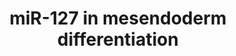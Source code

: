 ---
annotations:
- id: CL:0002322
  parent: animal cell
  type: Cell Type Ontology
  value: embryonic stem cell
- id: PW:0000650
  parent: signaling pathway
  type: Pathway Ontology
  value: signaling pathway pertinent to development
authors:
- Khanspers
description: Schematic representation depicts the mechanism of miR-127 in accelerating
  mesendoderm differentiation. miR-127, through the complementary pairing, suppresses
  the expression of Lefty2, which is referred to as antagonist to the nodal pathway.
  Thus, miR-127 induces p-Smad2 expression and finally up-regulates expression of
  mesendoderm markers.
last-edited: 2017-06-15
organisms:
- Mus musculus
redirect_from:
- /index.php/Pathway:WP3991
- /instance/WP3991
- /instance/WP3991_rr92555
revision: r92555
schema-jsonld:
- '@context': https://schema.org/
  '@id': https://wikipathways.github.io/pathways/WP3991.html
  '@type': Dataset
  creator:
    '@type': Organization
    name: WikiPathways
  description: Schematic representation depicts the mechanism of miR-127 in accelerating
    mesendoderm differentiation. miR-127, through the complementary pairing, suppresses
    the expression of Lefty2, which is referred to as antagonist to the nodal pathway.
    Thus, miR-127 induces p-Smad2 expression and finally up-regulates expression of
    mesendoderm markers.
  keywords:
  - Acvr1
  - Acvr2a
  - Cfc1
  - Foxa2
  - Lefty2
  - Mir127
  - Nodal
  - Smad2
  - Smad4
  - T
  license: CC0
  name: miR-127 in mesendoderm differentiation
seo: CreativeWork
title: miR-127 in mesendoderm differentiation
wpid: WP3991
---